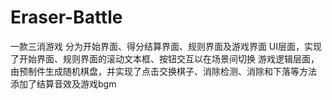 # Eraser-Battle
一款三消游戏
分为开始界面、得分结算界面、规则界面及游戏界面
UI层面，实现了开始界面、规则界面的滚动文本框、按钮交互以在场景间切换
游戏逻辑层面，由预制件生成随机棋盘，并实现了点击交换棋子、消除检测、消除和下落等方法
添加了结算音效及游戏bgm
